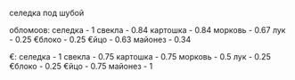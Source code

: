 селедка под шубой

обломоов:
селедка - 1
свекла - 0.84
картошка - 0.84
морковь - 0.67
лук - 0.25
€блоко - 0.25
€йцо - 0.63
майонез - 0.34

€:
селедка - 1
свекла - 0.75
картошка - 0.75
морковь - 0.5
лук - 0.25
€блоко - 0.25
€йцо - 0.75
майонез - 1